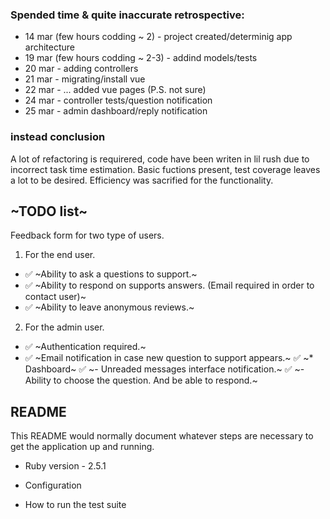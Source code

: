 ### Spended time & quite inaccurate retrospective:

* 14 mar (few hours codding ~ 2) - project created/determinig app architecture 
* 19 mar (few hours codding ~ 2-3) - addind models/tests
* 20 mar - adding controllers
* 21 mar - migrating/install vue
* 22 mar - ... added vue pages (P.S. not sure)
* 24 mar - controller tests/question notification
* 25 mar - admin dashboard/reply notification

### instead conclusion
A lot of refactoring is requirered, code have been writen in lil rush due to incorrect task time estimation.
Basic fuctions present, test coverage leaves a lot to be desired. Efficiency was sacrified for the functionality.

~TODO list~
---------
Feedback form for two type of users.

1. For the end user.
 * ✅ ~Ability to ask a questions to support.~
 * ✅ ~Ability to respond on supports answers. (Email required in order to contact user)~
 * ✅ ~Ability to leave anonymous reviews.~

2. For the admin user.
 * ✅ ~Authentication required.~
 * ✅ ~Email notification in case new question to support appears.~
 ✅ ~* Dashboard~
   ✅ ~- Unreaded messages interface notification.~
   ✅ ~- Ability to choose the question. And be able to respond.~

## README

This README would normally document whatever steps are necessary to get the
application up and running.

* Ruby version - 2.5.1

* Configuration

* How to run the test suite
